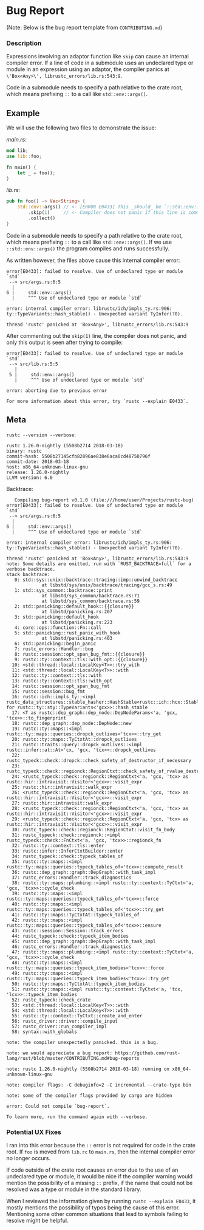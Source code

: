 # Bug Report

(Note: Below is the bug report template from `CONTRIBUTING.md`)

### Description

Expressions involving an adaptor function like `skip` can cause an internal
compiler error. If a line of code in a submodule uses an undeclared type
or module in an expression using an adaptor, the compiler panics at
`\'Box<Any>\', librustc_errors/lib.rs:543:9`.

Code in a submodule needs to specify a path relative to the crate root, which
means prefixing `::` to a call like `std::env::args()`.

## Example

We will use the following two files to demonstrate the issue:

_main.rs:_

```rust
mod lib;
use lib::foo;

fn main() {
    let _ = foo();
}
```

_lib.rs:_

```rust
pub fn foo() -> Vec<String> {
    std::env::args() // <- [ERROR E0433] This _should_ be `::std::env::args()`.
        .skip(1)     // <- Compiler does not panic if this line is commented.
        .collect()
}
```

Code in a submodule needs to specify a path relative to the crate root, which
means prefixing `::` to a call like `std::env::args()`. If we use
`::std::env::args()` the program compiles and runs successfully.

As written however, the files above cause this internal compiler error:

```
error[E0433]: failed to resolve. Use of undeclared type or module `std`
 --> src/args.rs:6:5
  |
6 |     std::env::args()
  |     ^^^ Use of undeclared type or module `std`

error: internal compiler error: librustc/ich/impls_ty.rs:906: ty::TypeVariants::hash_stable() - Unexpected variant TyInfer(?0).

thread 'rustc' panicked at 'Box<Any>', librustc_errors/lib.rs:543:9
```

After commenting out the `skip(1)` line, the compiler does not panic, and only
this output is seen after trying to compile:

```
error[E0433]: failed to resolve. Use of undeclared type or module `std`
 --> src/lib.rs:5:5
   |
 5 |     std::env::args()
   |     ^^^ Use of undeclared type or module `std`

error: aborting due to previous error

For more information about this error, try `rustc --explain E0433`.
```


## Meta

`rustc --version --verbose`:

```
rustc 1.26.0-nightly (5508b2714 2018-03-18)
binary: rustc
commit-hash: 5508b27145cfb82896ae838e6aca0cd48750796f
commit-date: 2018-03-18
host: x86_64-unknown-linux-gnu
release: 1.26.0-nightly
LLVM version: 6.0
```

Backtrace:

```
   Compiling bug-report v0.1.0 (file:///home/user/Projects/rustc-bug)
error[E0433]: failed to resolve. Use of undeclared type or module `std`
 --> src/args.rs:6:5
  |
6 |     std::env::args()
  |     ^^^ Use of undeclared type or module `std`

error: internal compiler error: librustc/ich/impls_ty.rs:906: ty::TypeVariants::hash_stable() - Unexpected variant TyInfer(?0).

thread 'rustc' panicked at 'Box<Any>', librustc_errors/lib.rs:543:9
note: Some details are omitted, run with `RUST_BACKTRACE=full` for a verbose backtrace.
stack backtrace:
   0: std::sys::unix::backtrace::tracing::imp::unwind_backtrace
             at libstd/sys/unix/backtrace/tracing/gcc_s.rs:49
   1: std::sys_common::backtrace::print
             at libstd/sys_common/backtrace.rs:71
             at libstd/sys_common/backtrace.rs:59
   2: std::panicking::default_hook::{{closure}}
             at libstd/panicking.rs:207
   3: std::panicking::default_hook
             at libstd/panicking.rs:223
   4: core::ops::function::Fn::call
   5: std::panicking::rust_panic_with_hook
             at libstd/panicking.rs:403
   6: std::panicking::begin_panic
   7: rustc_errors::Handler::bug
   8: rustc::session::opt_span_bug_fmt::{{closure}}
   9: rustc::ty::context::tls::with_opt::{{closure}}
  10: <std::thread::local::LocalKey<T>>::try_with
  11: <std::thread::local::LocalKey<T>>::with
  12: rustc::ty::context::tls::with
  13: rustc::ty::context::tls::with_opt
  14: rustc::session::opt_span_bug_fmt
  15: rustc::session::bug_fmt
  16: rustc::ich::impls_ty::<impl rustc_data_structures::stable_hasher::HashStable<rustc::ich::hcx::StableHashingContext<'a>> for rustc::ty::sty::TypeVariants<'gcx>>::hash_stable
  17: <T as rustc::dep_graph::dep_node::DepNodeParams<'a, 'gcx, 'tcx>>::to_fingerprint
  18: rustc::dep_graph::dep_node::DepNode::new
  19: rustc::ty::maps::<impl rustc::ty::maps::queries::dropck_outlives<'tcx>>::try_get
  20: rustc::ty::maps::TyCtxtAt::dropck_outlives
  21: rustc::traits::query::dropck_outlives::<impl rustc::infer::at::At<'cx, 'gcx, 'tcx>>::dropck_outlives
  22: rustc_typeck::check::dropck::check_safety_of_destructor_if_necessary
  23: rustc_typeck::check::regionck::RegionCtxt::check_safety_of_rvalue_destructor_if_necessary
  24: <rustc_typeck::check::regionck::RegionCtxt<'a, 'gcx, 'tcx> as rustc::hir::intravisit::Visitor<'gcx>>::visit_expr
  25: rustc::hir::intravisit::walk_expr
  26: <rustc_typeck::check::regionck::RegionCtxt<'a, 'gcx, 'tcx> as rustc::hir::intravisit::Visitor<'gcx>>::visit_expr
  27: rustc::hir::intravisit::walk_expr
  28: <rustc_typeck::check::regionck::RegionCtxt<'a, 'gcx, 'tcx> as rustc::hir::intravisit::Visitor<'gcx>>::visit_expr
  29: <rustc_typeck::check::regionck::RegionCtxt<'a, 'gcx, 'tcx> as rustc::hir::intravisit::Visitor<'gcx>>::visit_expr
  30: rustc_typeck::check::regionck::RegionCtxt::visit_fn_body
  31: rustc_typeck::check::regionck::<impl rustc_typeck::check::FnCtxt<'a, 'gcx, 'tcx>>::regionck_fn
  32: rustc::ty::context::tls::enter
  33: rustc::infer::InferCtxtBuilder::enter
  34: rustc_typeck::check::typeck_tables_of
  35: rustc::ty::maps::<impl rustc::ty::maps::queries::typeck_tables_of<'tcx>>::compute_result
  36: rustc::dep_graph::graph::DepGraph::with_task_impl
  37: rustc_errors::Handler::track_diagnostics
  38: rustc::ty::maps::plumbing::<impl rustc::ty::context::TyCtxt<'a, 'gcx, 'tcx>>::cycle_check
  39: rustc::ty::maps::<impl rustc::ty::maps::queries::typeck_tables_of<'tcx>>::force
  40: rustc::ty::maps::<impl rustc::ty::maps::queries::typeck_tables_of<'tcx>>::try_get
  41: rustc::ty::maps::TyCtxtAt::typeck_tables_of
  42: rustc::ty::maps::<impl rustc::ty::maps::queries::typeck_tables_of<'tcx>>::ensure
  43: rustc::session::Session::track_errors
  44: rustc_typeck::check::typeck_item_bodies
  45: rustc::dep_graph::graph::DepGraph::with_task_impl
  46: rustc_errors::Handler::track_diagnostics
  47: rustc::ty::maps::plumbing::<impl rustc::ty::context::TyCtxt<'a, 'gcx, 'tcx>>::cycle_check
  48: rustc::ty::maps::<impl rustc::ty::maps::queries::typeck_item_bodies<'tcx>>::force
  49: rustc::ty::maps::<impl rustc::ty::maps::queries::typeck_item_bodies<'tcx>>::try_get
  50: rustc::ty::maps::TyCtxtAt::typeck_item_bodies
  51: rustc::ty::maps::<impl rustc::ty::context::TyCtxt<'a, 'tcx, 'lcx>>::typeck_item_bodies
  52: rustc_typeck::check_crate
  53: <std::thread::local::LocalKey<T>>::with
  54: <std::thread::local::LocalKey<T>>::with
  55: rustc::ty::context::TyCtxt::create_and_enter
  56: rustc_driver::driver::compile_input
  57: rustc_driver::run_compiler_impl
  58: syntax::with_globals

note: the compiler unexpectedly panicked. this is a bug.

note: we would appreciate a bug report: https://github.com/rust-lang/rust/blob/master/CONTRIBUTING.md#bug-reports

note: rustc 1.26.0-nightly (5508b2714 2018-03-18) running on x86_64-unknown-linux-gnu

note: compiler flags: -C debuginfo=2 -C incremental --crate-type bin

note: some of the compiler flags provided by cargo are hidden

error: Could not compile `bug-report`.

To learn more, run the command again with --verbose.
```

### Potential UX Fixes

I ran into this error because the `::` error is not required for code in the
crate root. If `foo` is moved from `lib.rc` to `main.rs`, then the internal
compiler error no longer occurs.

If code outside of the crate root causes an error due to the use of an
undeclared type or module, it would be nice if the compiler warning would
mention the possibility of a missing `::` prefix, if the name that could not
be resolved was a type or module in the standard library.

When I reviewed the information given by running `rustc --explain E0433`, it
mostly mentions the possibility of typos being the cause of this error.
Mentioning some other common situations that lead to symbols failing to
resolve might be helpful.

